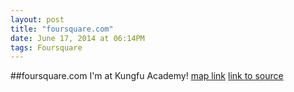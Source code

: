 ```yaml
---
layout: post
title: "foursquare.com"
date: June 17, 2014 at 06:14PM
tags: Foursquare
---
```

##foursquare.com
I'm at Kungfu Academy! [map link](http://ift.tt/1kKtj0n)
[link to source](http://ift.tt/1kKtj0p) 
